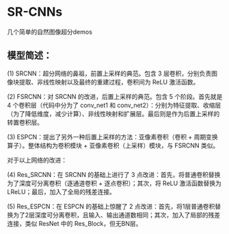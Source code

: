 # SR-CNNs
几个简单的自然图像超分demos
## 模型简述：
(1) SRCNN：超分网络的鼻祖，前置上采样的典范。包含 3 层卷积，分别负责图像块提取、非线性映射以及最终的重建过程，卷积间为 ReLU 激活函数。  

(2) FSRCNN：对 SRCNN 的改进，后置上采样的典范。包含 5 个阶段。首先就是 4 个卷积层（代码中分为了 conv_net1 和 conv_net2）：分别为特征提取、收缩层（为了降低维度，减少计算）、非线性映射和扩展层。最后则是作为后置上采样的转置卷积层。  

(3) ESPCN：提出了另外一种后置上采样的方法：亚像素卷积（卷积 + 周期变换算子）。整体结构为卷积模块 + 亚像素卷积（上采样）模块，与 FSRCNN 类似。  

对于以上网络的改进：  

(4) Res_SRCNN：在 SRCNN 的基础上进行了 3 点改进：首先，将普通卷积替换为了深度可分离卷积（逐通道卷积 + 逐点卷积）；其次，将 ReLU 激活函数替换为 LReLU；最后，加入了全局的残差连接。  

(5) Res_ESPCN：在 ESPCN 的基础上惊醒了 2 点改进：首先，将1层普通卷积替换为了2层深度可分离卷积，且输入、输出通道数相同；其次，加入了局部的残差连接，类似 ResNet 中的 Res_Block，但无BN层。

